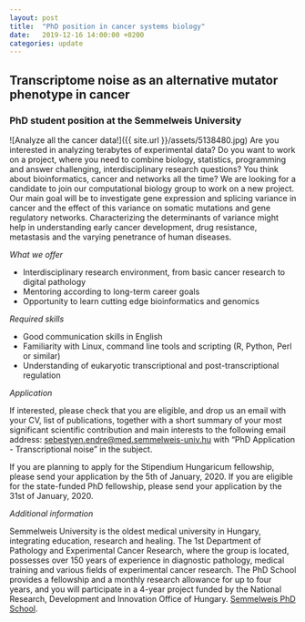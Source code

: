 ```yaml
---
layout: post
title:  "PhD position in cancer systems biology"
date:   2019-12-16 14:00:00 +0200
categories: update
---
```


## Transcriptome noise as an alternative mutator phenotype in cancer

### PhD student position at the Semmelweis University

![Analyze all the cancer data!]({{ site.url }}/assets/5138480.jpg)
Are you interested in analyzing terabytes of experimental data? Do you want to
work on a project, where you need to combine biology, statistics, programming
and answer challenging, interdisciplinary research questions? You think about
bioinformatics, cancer and networks all the time? We are looking for a candidate
to join our computational biology group to work on a new project. Our main goal
will be to investigate gene expression and splicing variance in cancer and the
effect of this variance on somatic mutations and gene regulatory networks.
Characterizing the determinants of variance might help in understanding early
cancer development, drug resistance, metastasis and the varying penetrance of
human diseases.

*What we offer*

- Interdisciplinary research environment, from basic cancer research to digital pathology
- Mentoring according to long-term career goals
- Opportunity to learn cutting edge bioinformatics and genomics

*Required skills*

- Good communication skills in English
- Familiarity with Linux, command line tools and scripting (R, Python, Perl or similar)
- Understanding of eukaryotic transcriptional and post-transcriptional regulation

*Application*

If interested, please check that you are eligible, and drop us an email with
your CV, list of publications, together with a short summary of your most
significant scientific contribution and main interests to the following email
address: sebestyen.endre@med.semmelweis-univ.hu with “PhD Application -
Transcriptional noise” in the subject.

If you are planning to apply for the Stipendium Hungaricum fellowship, please
send your application by the 5th of January, 2020. If you are eligible for the
state-funded PhD fellowship, please send your application by the 31st of
January, 2020.

*Additional information*

Semmelweis University is the oldest medical university in Hungary, integrating
education, research and healing. The 1st Department of Pathology and
Experimental Cancer Research, where the group is located, possesses over 150
years of experience in diagnostic pathology, medical training and various fields
of experimental cancer research. The PhD School provides a fellowship and a
monthly research allowance for up to four years, and you will participate in a
4-year project funded by the National Research, Development and Innovation
Office of Hungary. [Semmelweis PhD School](http://semmelweis.hu/phd).
